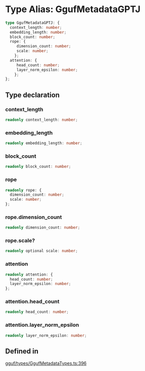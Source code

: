 # Type Alias: GgufMetadataGPTJ

```ts
type GgufMetadataGPTJ: {
  context_length: number;
  embedding_length: number;
  block_count: number;
  rope: {
     dimension_count: number;
     scale: number;
    };
  attention: {
     head_count: number;
     layer_norm_epsilon: number;
    };
};
```

## Type declaration

### context\_length

```ts
readonly context_length: number;
```

### embedding\_length

```ts
readonly embedding_length: number;
```

### block\_count

```ts
readonly block_count: number;
```

### rope

```ts
readonly rope: {
  dimension_count: number;
  scale: number;
};
```

### rope.dimension\_count

```ts
readonly dimension_count: number;
```

### rope.scale?

```ts
readonly optional scale: number;
```

### attention

```ts
readonly attention: {
  head_count: number;
  layer_norm_epsilon: number;
};
```

### attention.head\_count

```ts
readonly head_count: number;
```

### attention.layer\_norm\_epsilon

```ts
readonly layer_norm_epsilon: number;
```

## Defined in

[gguf/types/GgufMetadataTypes.ts:396](https://github.com/withcatai/node-llama-cpp/blob/6405ee945e792651123189aae2612212095765b6/src/gguf/types/GgufMetadataTypes.ts#L396)
